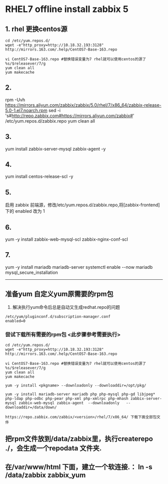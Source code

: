 # RHEL7 offline install zabbix 5

## 1. rhel 更换centos源

```shell
cd /etc/yum.repos.d/
wget -e"http_proxy=http://10.18.32.193:3128"  http://mirrors.163.com/.help/CentOS7-Base-163.repo

vi CentOS7-Base-163.repo #替换错误变量为7 rhel就可以使用centos的源了
%s/$releasever/7/g
yum clean all
yum makecache
```

## 2. 
rpm -Uvh https://mirrors.aliyun.com/zabbix/zabbix/5.0/rhel/7/x86_64/zabbix-release-5.0-1.el7.noarch.rpm
sed -i 's#http://repo.zabbix.com#https://mirrors.aliyun.com/zabbix#' /etc/yum.repos.d/zabbix.repo
yum clean all


## 3.
yum install zabbix-server-mysql zabbix-agent -y

## 4.
yum install centos-release-scl -y

## 5. 

启用 zabbix 前端源，修改/etc/yum.repos.d/zabbix.repo,将[zabbix-frontend]下的 enabled 改为 1

## 6. 
yum -y install zabbix-web-mysql-scl zabbix-nginx-conf-scl

## 7.
yum -y install mariadb mariadb-server
systemctl enable --now mariadb
mysql_secure_installation

--------------------------------------------------------
## 准备yum 自定义yum原需要的rpm包
1. 解决执行yum命令后总是自动又生成redhat.repo的问题
```
/etc/yum/pluginconf.d/subscription-manager.conf
enabled=0
```

### 尝试下载所有需要的rpm包 <此步骤参考需要执行>
```shell
cd /etc/yum.repos.d/
wget -e"http_proxy=http://10.18.32.193:3128"  http://mirrors.163.com/.help/CentOS7-Base-163.repo

vi CentOS7-Base-163.repo #替换错误变量为7 rhel就可以使用centos的源了
%s/$releasever/7/g
yum clean all
yum makecache

yum -y install <pkgname> --downloadonly --downloaddir=/opt/pkg/

yum -y install mariadb-server mariadb php php-mysql php-gd libjpeg* php-ldap php-odbc php-pear php-xml php-xmlrpc php-mhash zabbix-server-mysql zabbix-web-mysql zabbix-agent  --downloadonly   --downloaddir=/data/down/

https://repo.zabbix.com/zabbix/<version>/rhel/7/x86_64/ 下载下面全部包文件
```

## 把rpm文件放到/data/zabbix里，执行createrepo ./，会生成一个repodata 文件夹.

## 在/var/www/html 下面，建立一个软连接.：   ln -s   /data/zabbix    zabbix_yum

